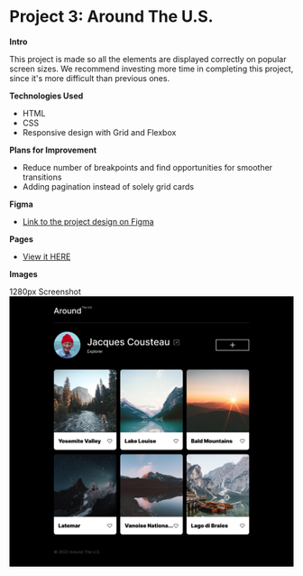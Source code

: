 # Project 3: Around The U.S.

**Intro**

This project is made so all the elements are displayed correctly on popular screen sizes. We recommend investing more time in completing this project, since it's more difficult than previous ones.

**Technologies Used**

- HTML
- CSS
- Responsive design with Grid and Flexbox

**Plans for Improvement**

- Reduce number of breakpoints and find opportunities for smoother transitions
- Adding pagination instead of solely grid cards

**Figma**

- [Link to the project design on Figma](https://www.figma.com/file/ii4xxsJ0ghevUOcssTlHZv/Sprint-3%3A-Around-the-US?node-id=0%3A1)

**Pages**

- [View it HERE](https://mgildenberg.github.io/se_project_aroundtheus/)

**Images**

1280px Screenshot
![1280px Resolution](images/1280px_resolution.png)


